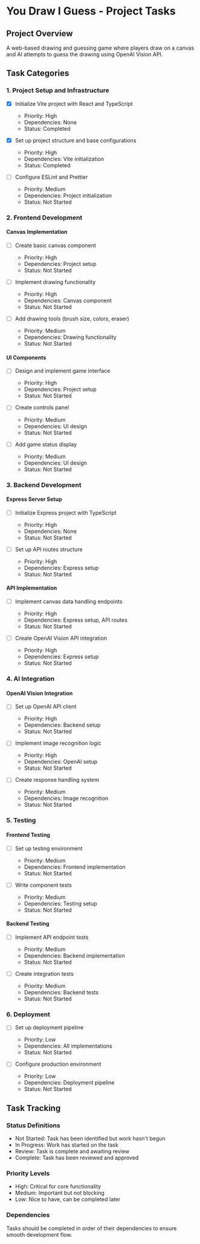 # You Draw I Guess - Project Tasks

## Project Overview
A web-based drawing and guessing game where players draw on a canvas and AI attempts to guess the drawing using OpenAI Vision API.

## Task Categories

### 1. Project Setup and Infrastructure
- [x] Initialize Vite project with React and TypeScript
  - Priority: High
  - Dependencies: None
  - Status: Completed

- [x] Set up project structure and base configurations
  - Priority: High
  - Dependencies: Vite initialization
  - Status: Completed

- [ ] Configure ESLint and Prettier
  - Priority: Medium
  - Dependencies: Project initialization
  - Status: Not Started

### 2. Frontend Development

#### Canvas Implementation
- [ ] Create basic canvas component
  - Priority: High
  - Dependencies: Project setup
  - Status: Not Started

- [ ] Implement drawing functionality
  - Priority: High
  - Dependencies: Canvas component
  - Status: Not Started

- [ ] Add drawing tools (brush size, colors, eraser)
  - Priority: Medium
  - Dependencies: Drawing functionality
  - Status: Not Started

#### UI Components
- [ ] Design and implement game interface
  - Priority: High
  - Dependencies: Project setup
  - Status: Not Started

- [ ] Create controls panel
  - Priority: Medium
  - Dependencies: UI design
  - Status: Not Started

- [ ] Add game status display
  - Priority: Medium
  - Dependencies: UI design
  - Status: Not Started

### 3. Backend Development

#### Express Server Setup
- [ ] Initialize Express project with TypeScript
  - Priority: High
  - Dependencies: None
  - Status: Not Started

- [ ] Set up API routes structure
  - Priority: High
  - Dependencies: Express setup
  - Status: Not Started

#### API Implementation
- [ ] Implement canvas data handling endpoints
  - Priority: High
  - Dependencies: Express setup, API routes
  - Status: Not Started

- [ ] Create OpenAI Vision API integration
  - Priority: High
  - Dependencies: Express setup
  - Status: Not Started

### 4. AI Integration

#### OpenAI Vision Integration
- [ ] Set up OpenAI API client
  - Priority: High
  - Dependencies: Backend setup
  - Status: Not Started

- [ ] Implement image recognition logic
  - Priority: High
  - Dependencies: OpenAI setup
  - Status: Not Started

- [ ] Create response handling system
  - Priority: Medium
  - Dependencies: Image recognition
  - Status: Not Started

### 5. Testing

#### Frontend Testing
- [ ] Set up testing environment
  - Priority: Medium
  - Dependencies: Frontend implementation
  - Status: Not Started

- [ ] Write component tests
  - Priority: Medium
  - Dependencies: Testing setup
  - Status: Not Started

#### Backend Testing
- [ ] Implement API endpoint tests
  - Priority: Medium
  - Dependencies: Backend implementation
  - Status: Not Started

- [ ] Create integration tests
  - Priority: Medium
  - Dependencies: Backend tests
  - Status: Not Started

### 6. Deployment

- [ ] Set up deployment pipeline
  - Priority: Low
  - Dependencies: All implementations
  - Status: Not Started

- [ ] Configure production environment
  - Priority: Low
  - Dependencies: Deployment pipeline
  - Status: Not Started

## Task Tracking

### Status Definitions
- Not Started: Task has been identified but work hasn't begun
- In Progress: Work has started on the task
- Review: Task is complete and awaiting review
- Complete: Task has been reviewed and approved

### Priority Levels
- High: Critical for core functionality
- Medium: Important but not blocking
- Low: Nice to have, can be completed later

### Dependencies
Tasks should be completed in order of their dependencies to ensure smooth development flow.
